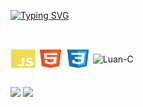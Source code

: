 [![Typing SVG](https://readme-typing-svg.demolab.com?font=Fira+Code&duration=4000&pause=500&color=18DC00&width=435&lines=+Ol%C3%A1!+Eu+sou+o+Luan%2C+seja+bem-vindo.;-+%F0%9F%94%AD+Sou+programador+Front-End;-+%F0%9F%8C%B1+Estudando+JavaScript)](https://git.io/typing-svg)

  ##

  <div style="display: inline_block"><br>
  <img align="center" alt="Luan-Js" height="30" width="40" src="https://raw.githubusercontent.com/devicons/devicon/master/icons/javascript/javascript-plain.svg">
  <img align="center" alt="Luan" height="30" width="40" src="https://raw.githubusercontent.com/devicons/devicon/master/icons/html5/html5-original.svg">
  <img align="center" alt="Luan-CSS" height="30" width="40" src="https://raw.githubusercontent.com/devicons/devicon/master/icons/css3/css3-original.svg">
  <img align="center" alt="Luan-C" height= "30" width="40" src="<img src="https://cdn.jsdelivr.net/gh/devicons/devicon@latest/icons/c/c-original.svg"/>

</div>

  ##

  <div> 
 	<a href="https://www.twitch.tv/luanleft" target="_blank"><img src="https://img.shields.io/badge/Twitch-9146FF?style=for-the-badge&logo=twitch&logoColor=white" target="_blank"></a>
  <a href="https://www.linkedin.com/in/luan-magalh%C3%A3es-5480b224b/" target="_blank"><img src="https://img.shields.io/badge/-LinkedIn-%230077B5?style=for-the-badge&logo=linkedin&logoColor=white" target="_blank"></a> 
  
</div>

